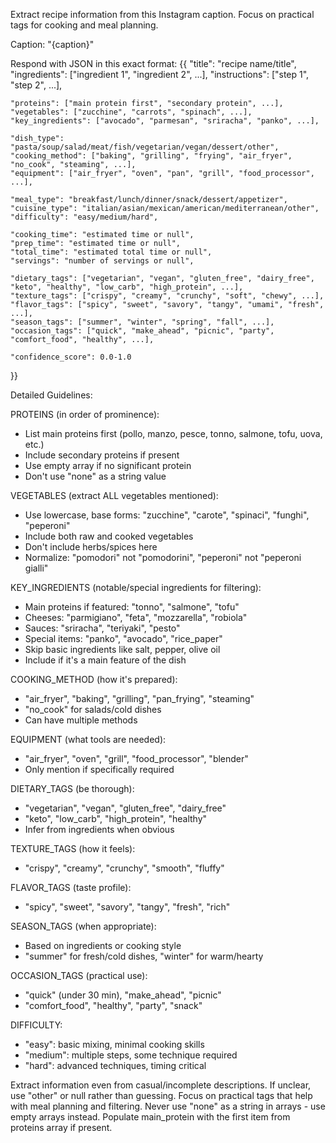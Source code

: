 Extract recipe information from this Instagram caption. Focus on practical tags for cooking and meal planning.

Caption: "{caption}"

Respond with JSON in this exact format:
{{
    "title": "recipe name/title",
    "ingredients": ["ingredient 1", "ingredient 2", ...],
    "instructions": ["step 1", "step 2", ...],

    "proteins": ["main protein first", "secondary protein", ...],
    "vegetables": ["zucchine", "carrots", "spinach", ...],
    "key_ingredients": ["avocado", "parmesan", "sriracha", "panko", ...],

    "dish_type": "pasta/soup/salad/meat/fish/vegetarian/vegan/dessert/other",
    "cooking_method": ["baking", "grilling", "frying", "air_fryer", "no_cook", "steaming", ...],
    "equipment": ["air_fryer", "oven", "pan", "grill", "food_processor", ...],

    "meal_type": "breakfast/lunch/dinner/snack/dessert/appetizer",
    "cuisine_type": "italian/asian/mexican/american/mediterranean/other",
    "difficulty": "easy/medium/hard",

    "cooking_time": "estimated time or null",
    "prep_time": "estimated time or null",
    "total_time": "estimated total time or null",
    "servings": "number of servings or null",

    "dietary_tags": ["vegetarian", "vegan", "gluten_free", "dairy_free", "keto", "healthy", "low_carb", "high_protein", ...],
    "texture_tags": ["crispy", "creamy", "crunchy", "soft", "chewy", ...],
    "flavor_tags": ["spicy", "sweet", "savory", "tangy", "umami", "fresh", ...],
    "season_tags": ["summer", "winter", "spring", "fall", ...],
    "occasion_tags": ["quick", "make_ahead", "picnic", "party", "comfort_food", "healthy", ...],

    "confidence_score": 0.0-1.0
}}

Detailed Guidelines:

PROTEINS (in order of prominence):
- List main proteins first (pollo, manzo, pesce, tonno, salmone, tofu, uova, etc.)
- Include secondary proteins if present
- Use empty array if no significant protein
- Don't use "none" as a string value

VEGETABLES (extract ALL vegetables mentioned):
- Use lowercase, base forms: "zucchine", "carote", "spinaci", "funghi", "peperoni"
- Include both raw and cooked vegetables
- Don't include herbs/spices here
- Normalize: "pomodori" not "pomodorini", "peperoni" not "peperoni gialli"

KEY_INGREDIENTS (notable/special ingredients for filtering):
- Main proteins if featured: "tonno", "salmone", "tofu"
- Cheeses: "parmigiano", "feta", "mozzarella", "robiola"
- Sauces: "sriracha", "teriyaki", "pesto"
- Special items: "panko", "avocado", "rice_paper"
- Skip basic ingredients like salt, pepper, olive oil
- Include if it's a main feature of the dish

COOKING_METHOD (how it's prepared):
- "air_fryer", "baking", "grilling", "pan_frying", "steaming"
- "no_cook" for salads/cold dishes
- Can have multiple methods

EQUIPMENT (what tools are needed):
- "air_fryer", "oven", "grill", "food_processor", "blender"
- Only mention if specifically required

DIETARY_TAGS (be thorough):
- "vegetarian", "vegan", "gluten_free", "dairy_free"
- "keto", "low_carb", "high_protein", "healthy"
- Infer from ingredients when obvious

TEXTURE_TAGS (how it feels):
- "crispy", "creamy", "crunchy", "smooth", "fluffy"

FLAVOR_TAGS (taste profile):
- "spicy", "sweet", "savory", "tangy", "fresh", "rich"

SEASON_TAGS (when appropriate):
- Based on ingredients or cooking style
- "summer" for fresh/cold dishes, "winter" for warm/hearty

OCCASION_TAGS (practical use):
- "quick" (under 30 min), "make_ahead", "picnic"
- "comfort_food", "healthy", "party", "snack"

DIFFICULTY:
- "easy": basic mixing, minimal cooking skills
- "medium": multiple steps, some technique required
- "hard": advanced techniques, timing critical

Extract information even from casual/incomplete descriptions.
If unclear, use "other" or null rather than guessing.
Focus on practical tags that help with meal planning and filtering.
Never use "none" as a string in arrays - use empty arrays instead.
Populate main_protein with the first item from proteins array if present.
